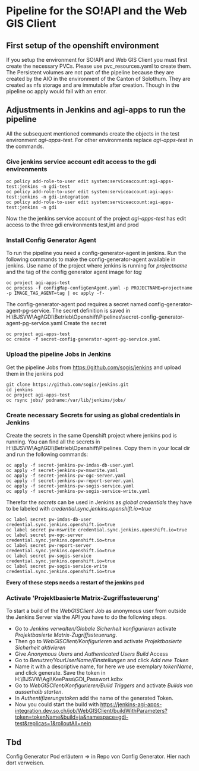 # Pipeline for the SO!API and the Web GIS Client

## First setup of the openshift environment

If you setup the environment for SO!API and Web GIS Client you must first create the necessary PVCs. Please use pvc_resources.yaml to create them. 
The Persistent volumes are not part of the pipeline because they are created by the AIO in the environment of the Canton of Solothurn. They are created as nfs storage and are immutable after creation.
Though in the pipeline oc apply would fail with an error.

## Adjustments in Jenkins and agi-apps to run the pipeline
All the subsequent mentioned commands create the objects in the test environment *agi-apps-test*. For other environments replace *agi-apps-test* in the commands.

### Give jenkins service account edit access to the gdi environments
```
oc policy add-role-to-user edit system:serviceaccount:agi-apps-test:jenkins -n gdi-test
oc policy add-role-to-user edit system:serviceaccount:agi-apps-test:jenkins -n gdi-integration
oc policy add-role-to-user edit system:serviceaccount:agi-apps-test:jenkins -n gdi
```

Now the the jenkins service account of the project *agi-apps-test* has edit access to the three gdi environments test,int and prod

### Install Config Generator Agent
To run the pipeline you need a config-generator-agent in jenkins. Run the following commands to make the config-generator-agent available in jenkins.
Use name of the project where jenkins is running for *projectname* and the tag of the config generator agent image for *tag*
```
oc project agi-apps-test
oc process -f configMap-configGenAgent.yaml -p PROJECTNAME=projectname -p IMAGE_TAG_AGENT=tag | oc apply -f-
```
The config-generator-agent pod requires a secret named config-generator-agent-pg-service. The secret definition is saved in H:\BJSVW\Agi\GDI\Betrieb\Openshift\Pipelines\secret-config-generator-agent-pg-service.yaml
Create the secret
```
oc project agi-apps-test
oc create -f secret-config-generator-agent-pg-service.yaml
```

### Upload the pipeline Jobs in Jenkins
Get the pipeline Jobs from https://github.com/sogis/jenkins and upload them in the jenkins pod
```
git clone https://github.com/sogis/jenkins.git
cd jenkins
oc project agi-apps-test
oc rsync jobs/ podname:/var/lib/jenkins/jobs/
```

### Create necessary Secrets for using as global credentials in Jenkins
Create the secrets in the same Openshift project where jenkins pod is running.
You can find all the secrets in H:\BJSVW\Agi\GDI\Betrieb\Openshift\Pipelines. Copy them in your local dir and run the following commands:
```
oc apply -f secret-jenkins-pw-imdas-db-user.yaml
oc apply -f secret-jenkins-pw-mswrite.yaml
oc apply -f secret-jenkins-pw-ogc-server.yaml
oc apply -f secret-jenkins-pw-report-server.yaml
oc apply -f secret-jenkins-pw-sogis-service.yaml
oc apply -f secret-jenkins-pw-sogis-service-write.yaml
```
Therefor the *secrets* can be used in Jenkins as *global credentials* they have to be labeled with *credential.sync.jenkins.openshift.io=true*
```
oc label secret pw-imdas-db-user credential.sync.jenkins.openshift.io=true
oc label secret pw-mswrite credential.sync.jenkins.openshift.io=true
oc label secret pw-ogc-server credential.sync.jenkins.openshift.io=true
oc label secret pw-report-server credential.sync.jenkins.openshift.io=true
oc label secret pw-sogis-service credential.sync.jenkins.openshift.io=true
oc label secret pw-sogis-service-write credential.sync.jenkins.openshift.io=true
```

**Every of these steps needs a restart of the jenkins pod**

### Activate 'Projektbasierte Matrix-Zugriffssteuerung'
To start a build of the  *WebGISClient* Job as anonymous user from outside the Jenkins Server via the API you have to do the following steps.
* Go to *Jenkins verwalten/Globale Sicherheit konfigurieren* activate *Projektbasierte Matrix-Zugriffssteuerung*.
* Then go to *WebGISClient/Konfigurieren* and activate *Projektbasierte Sicherheit aktivieren*
* Give *Anonymous Users* and *Authenticated Users* *Build* Access
* Go to *Benutzer/YourUserName/Einstellungen* and click *Add new Token*
* Name it with a descriptive name, for here we use exemplary *tokenName*, and click generate. Save the token in H:\BJSVW\Agi\KeePass\GDI_Passwort.kdbx
* Go to *WebGISClient/Konfigurieren/Build Triggers* and activate *Builds von ausserhalb starten*.
* In *Authentifizerungstoken* add the name of the generated Token.
* Now you could start the build with https://jenkins-agi-apps-integration.dev.so.ch/job/WebGISClient/buildWithParameters?token=tokenName&build=ja&namespace=gdi-test&replicas=1&rolloutAll=nein

## Tbd

Config Generator Pod erläutern => in Repo von Config Generator. Hier nach dort verweisen.
